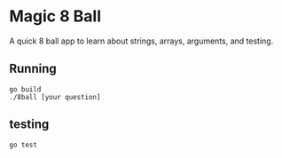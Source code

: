 # Magic 8 Ball

A quick 8 ball app to learn about strings, arrays, arguments, and testing.

## Running

```
go build
./8ball [your question]
```

## testing

```
go test
```
